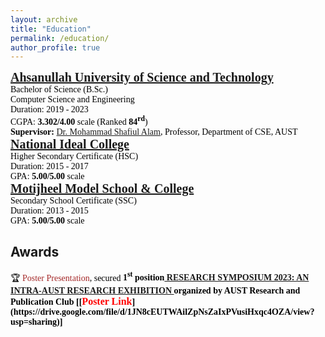 ```yaml
---
layout: archive
title: "Education"
permalink: /education/
author_profile: true
---
```



<!-- B.Sc. -->
<span style="font-family:Georgia; color:black;">
<span style="color:black; font-size:20px; font-family:Calisto MT"><b><a href="https://aust.edu" target="_blank">Ahsanullah University of Science and Technology</a></b></span><br/>
Bachelor of Science (B.Sc.)<br/>
Computer Science and Engineering <br/>
Duration: 2019 - 2023 <br/>
CGPA: <b>3.302/4.00</b> scale (Ranked <b>84<sup>rd</sup></b>) <br/>
<b>Supervisor:</b> <a href="https://www.aust.edu/cse/faculty_member/dr_mohammad_shafiul_alam" target="_blank">Dr. Mohammad Shafiul Alam</a>, Professor, Department of CSE, AUST
</span>

<!-- HSC -->
<span style="font-family:Georgia; color:black;">
<span style="color:black; font-size:20px"><b><a href="https://www.facebook.com/nic132078/" target="_blank">National Ideal College</a></b></span><br/>
Higher Secondary Certificate (HSC)<br/>
Duration: 2015 - 2017 <br/>
GPA: <b>5.00/5.00</b> scale <br/>
</span>

<!-- SSC -->
<span style="font-family:Georgia; color:black;">
<span style="color:black; font-size:20px"><b><a href="https://mmodel.edu.bd/" target="_blank">Motijheel Model School & College</a></b></span><br/>
Secondary School Certificate (SSC) <br/>
Duration: 2013 - 2015 <br/>
GPA: <b>5.00/5.00</b> scale <br/>
</span>

## Awards
<span style="font-family:Georgia; color:black">
🏆 <span style="color:brown">Poster Presentation</span>, secured <b>1<sup>st</sup> position<a href="https://aust.edu/events/1996" target="_blank"> RESEARCH SYMPOSIUM 2023: AN INTRA-AUST RESEARCH EXHIBITION </a> organized by AUST Research and Publication Club [[<span style ="color:red"><font size="3">Poster Link</font></span>](https://drive.google.com/file/d/1JN8cEUTWAilZpNsZaIxPVusiHxqc4OZA/view?usp=sharing)]<br/>
